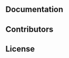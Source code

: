 <!--emdaer-p
  - '@emdaer/plugin-import'
  - path: .emdaer/docs/title.md
    runEmdaer: false
-->

<!--emdaer-p
  - '@emdaer/plugin-import'
  - path: .emdaer/docs/header.md
    runEmdaer: true
-->

<!--emdaer-t
  - '@emdaer/transform-table-of-contents'
-->
<!--emdaer-p
 - '@emdaer/plugin-shields'
 - shields:
     - alt: 'Travis'
       image: 'travis/contentacms/contenta_vue_nuxt.svg'
       link: 'https://travis-ci.org/contentacms/contenta_vue_nuxt/'
       style: 'flat-square'
     - alt: 'David Dependency Management'
       image: 'david/contentacms/contenta_vue_nuxt.svg'
       link: 'https://david-dm.org/contentacms/contenta_vue_nuxt'
       style: 'flat-square'
     - alt: 'Last Commit'
       image: 'github/last-commit/contentacms/contenta_vue_nuxt.svg'
       link: 'https://github.com/contentacms/contenta_vue_nuxt'
       style: 'flat-square'
     - alt: 'Node'
       image: 'node/v/@contentacms/contenta_vue_nuxt.svg'
       link: 'http://npmjs.com/package/@contentacms/contenta_vue_nuxt'
       style: 'flat-square'
     - alt: 'Documented with emdaer'
       image: 'badge/📓-documented%20with%20emdaer-F06632.svg'
       link: 'https://github.com/emdaer/emdaer'
       style: 'flat-square'
-->

<!--emdaer-p
  - '@emdaer/plugin-import'
  - path: .emdaer/docs/why.md
    runEmdaer: false
-->

<!--emdaer-p
  - '@emdaer/plugin-import'
  - path: .emdaer/docs/requirements.md
    runEmdaer: false
-->

<!--emdaer-p
  - '@emdaer/plugin-import'
  - path: .emdaer/docs/install.md
    runEmdaer: false
-->

<!--emdaer-p
  - '@emdaer/plugin-import'
  - path: .emdaer/docs/build.md
    runEmdaer: false
-->

<!--emdaer-p
  - '@emdaer/plugin-import'
  - path: .emdaer/docs/how.md
    runEmdaer: false
-->

## Documentation

<!--emdaer-p
  - '@emdaer/plugin-documentation'
  - sources:
    - ./lib/api.js
    - ./lib/jsonApiClient.js
-->

## Contributors
<!--emdaer-p
  - '@emdaer/plugin-contributors-details-github'
-->

## License
<!--emdaer-p
  - '@emdaer/plugin-license-reference'
-->

<!--emdaer-t
  - '@emdaer/transform-prettier'
  - options:
      proseWrap: preserve
      singleQuote: true
      trailingComma: es5
-->
